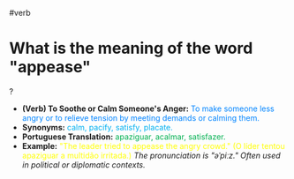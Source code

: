 #verb

# What is the meaning of the word "appease"
?
* **(Verb) To Soothe or Calm Someone's Anger:** <span style="color:rgb(0, 132, 255)">To make someone less angry or to relieve tension by meeting demands or calming them.</span>
* **Synonyms:** <span style="color:rgb(0, 176, 240)">calm, pacify, satisfy, placate.</span>
* **Portuguese Translation:** <span style="color:rgb(0, 176, 80)">apaziguar, acalmar, satisfazer.</span>
* **Example:** <span style="color:rgb(255, 255, 0)">"The leader tried to appease the angry crowd." (O líder tentou apaziguar a multidão irritada.)</span>
*The pronunciation is "əˈpiːz." Often used in political or diplomatic contexts.*
<!--SR:!2025-07-02,1,230-->
